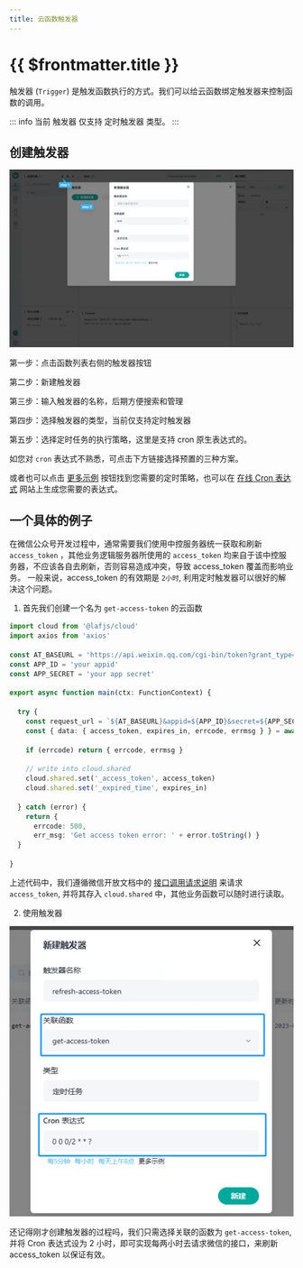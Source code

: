 ```yaml
---
title: 云函数触发器
---
```


# {{ $frontmatter.title }}

触发器 (`Trigger`) 是触发函数执行的方式。我们可以给云函数绑定触发器来控制函数的调用。

::: info
当前 触发器 仅支持 定时触发器 类型。
:::

## 创建触发器

![](../doc-images/create-injector.png)

第一步：点击函数列表右侧的触发器按钮

第二步：新建触发器

第三步：输入触发器的名称，后期方便搜索和管理

第四步：选择触发器的类型，当前仅支持定时触发器

第五步：选择定时任务的执行策略，这里是支持 cron 原生表达式的。

如您对 `cron` 表达式不熟悉，可点击下方链接选择预置的三种方案。

或者也可以点击 [更多示例](https://crontab.guru/examples.html) 按钮找到您需要的定时策略，也可以在 [在线 Cron 表达式](http://cron.ciding.cc/) 网站上生成您需要的表达式。

## 一个具体的例子

在微信公众号开发过程中，通常需要我们使用中控服务器统一获取和刷新 `access_token` ，其他业务逻辑服务器所使用的 `access_token` 均来自于该中控服务器，不应该各自去刷新，否则容易造成冲突，导致 access_token 覆盖而影响业务。
一般来说，access_token 的有效期是 `2小时`, 利用定时触发器可以很好的解决这个问题。

1. 首先我们创建一个名为 `get-access-token` 的云函数

```typescript
import cloud from '@lafjs/cloud'
import axios from 'axios'

const AT_BASEURL = 'https://api.weixin.qq.com/cgi-bin/token?grant_type=client_credential'
const APP_ID = 'your appid'
const APP_SECRET = 'your app secret'

export async function main(ctx: FunctionContext) {

  try {
    const request_url = `${AT_BASEURL}&appid=${APP_ID}&secret=${APP_SECRET}`
    const { data: { access_token, expires_in, errcode, errmsg } } = await axios.get(request_url)

    if (errcode) return { errcode, errmsg }
    
    // write into cloud.shared
    cloud.shared.set('_access_token', access_token)
    cloud.shared.set('_expired_time', expires_in)

  } catch (error) {
    return { 
      errcode: 500,
      err_msg: 'Get access token error: ' + error.toString() }
  }
  
}
```

上述代码中，我们遵循微信开放文档中的 [接口调用请求说明](https://developers.weixin.qq.com/doc/offiaccount/Basic_Information/Get_access_token.html) 来请求 `access_token`, 并将其存入 `cloud.shared` 中，其他业务函数可以随时进行读取。

2. 使用触发器

![](../doc-images/use-injector.png)

还记得刚才创建触发器的过程吗，我们只需选择关联的函数为 `get-access-token`, 并将 Cron 表达式设为 2 小时，即可实现每两小时去请求微信的接口，来刷新 access_token 以保证有效。
